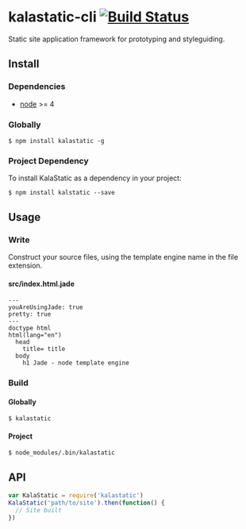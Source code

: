 # kalastatic-cli [![Build Status](https://travis-ci.org/kalamuna/kalastatic2.svg?branch=master)](https://travis-ci.org/kalamuna/kalastatic2)

Static site application framework for prototyping and styleguiding.

## Install

### Dependencies

- [node](https://nodejs.org) >= 4

### Globally

    $ npm install kalastatic -g

### Project Dependency

To install KalaStatic as a dependency in your project:

    $ npm install kalstatic --save

## Usage

### Write

Construct your source files, using the template engine name in the file extension.

#### src/index.html.jade
``` jade
---
youAreUsingJade: true
pretty: true
---
doctype html
html(lang="en")
  head
    title= title
  body
    h1 Jade - node template engine
```

### Build

#### Globally

    $ kalastatic

#### Project

    $ node_modules/.bin/kalastatic

## API

``` javascript
var KalaStatic = require('kalastatic')
KalaStatic('path/to/site').then(function() {
  // Site built
})
```
